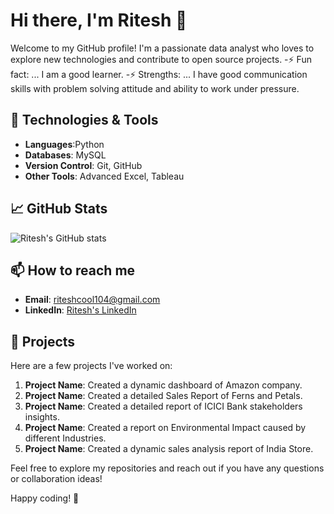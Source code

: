 <!---
Ritesh-56/Ritesh-56 is a ✨ special ✨ repository because its `README.md` (this file) appears on your GitHub profile.
You can click the Preview link to take a look at your changes.
--->
# Hi there, I'm Ritesh 👋

Welcome to my GitHub profile!
I'm a passionate data analyst who loves to explore new technologies and contribute to open source projects.
-⚡ Fun fact: ... I am a good learner.
-⚡ Strengths: ... I have good communication skills with problem solving attitude and ability to work under pressure. 

## 🔧 Technologies & Tools
- **Languages**:Python
- **Databases**: MySQL
- **Version Control**: Git, GitHub
- **Other Tools**: Advanced Excel, Tableau
## 📈 GitHub Stats
![Ritesh's GitHub stats](https://github-readme-stats.vercel.app/api?username=Ritesh-56&show_icons=true&theme=radical)

## 📫 How to reach me
- **Email**: [riteshcool104@gmail.com](mailto:riteshcool104@gmail.com.com)
- **LinkedIn**: [Ritesh's LinkedIn](https://www.linkedin.com/in/ritesh-kumar-6b32422a1)

## 🌟 Projects
Here are a few projects I've worked on:

1. **Project Name**: Created a dynamic dashboard of Amazon company.
2. **Project Name**: Created a detailed Sales Report of Ferns and Petals. 
3. **Project Name**: Created a detailed report of ICICI Bank stakeholders insights.
4. **Project Name**: Created a report on Environmental Impact caused by different Industries.
5. **Project Name**: Created a dynamic sales analysis report of India Store. 

Feel free to explore my repositories and reach out if you have any questions or collaboration ideas!

Happy coding! 🚀
